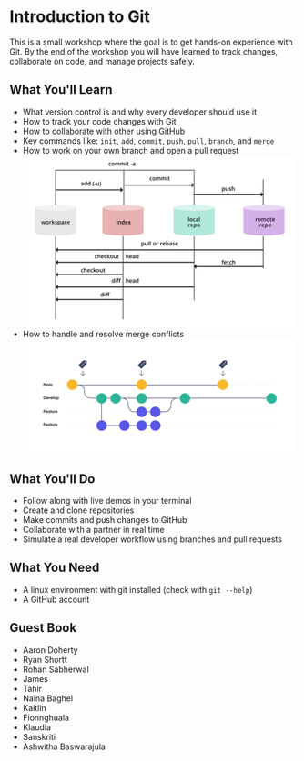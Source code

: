 # Introduction to Git
This is a small workshop where the goal is to get hands-on experience with Git.
By the end of the workshop you will have learned to track changes, collaborate on code, and manage projects safely. 

## What You'll Learn
- What version control is and why every developer should use it
- How to track your code changes with Git
- How to collaborate with other using GitHub
- Key commands like: `init`, `add`, `commit`, `push`, `pull`, `branch`, and `merge`
- How to work on your own branch and open a pull request
![alt text](https://github.com/tahir-salkic/git_learning_repo/blob/main/assets/gitindex.png?raw=true)
- How to handle and resolve merge conflicts
![alt text](https://github.com/tahir-salkic/git_learning_repo/blob/main/assets/CI_CD-inner-images_Gitflow-workflow.png?raw=true)

## What You'll Do
- Follow along with live demos in your terminal
- Create and clone repositories
- Make commits and push changes to GitHub
- Collaborate with a partner in real time
- Simulate a real developer workflow using branches and pull requests

## What You Need
- A linux environment with git installed (check with `git --help`)
- A GitHub account

## Guest Book
- Aaron Doherty
- Ryan Shortt
- Rohan Sabherwal
- James
- Tahir
- Naina Baghel
- Kaitlin
- Fionnghuala
- Klaudia
- Sanskriti 
- Ashwitha Baswarajula
